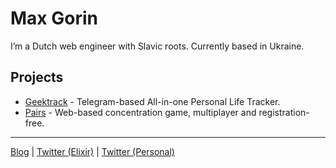 # Max Gorin

I’m a Dutch web engineer with Slavic roots. Currently based in Ukraine.

## Projects

* [Geektrack](https://geektrack.mxgrn.com/) - Telegram-based All-in-one Personal Life Tracker.
* [Pairs](https://github.com/mxgrn/pairs.one) - Web-based concentration game, multiplayer and registration-free.

---

[Blog](https://mxgrn.com) | [Twitter (Elixir)](https://twitter.com/elixirfun) | [Twitter (Personal)](https://twitter.com/mxgrn)
